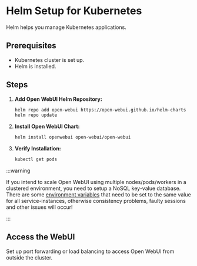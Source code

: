 
# Helm Setup for Kubernetes

Helm helps you manage Kubernetes applications.

## Prerequisites

- Kubernetes cluster is set up.
- Helm is installed.

## Steps

1. **Add Open WebUI Helm Repository:**

   ```bash
   helm repo add open-webui https://open-webui.github.io/helm-charts
   helm repo update
   ```

2. **Install Open WebUI Chart:**

   ```bash
   helm install openwebui open-webui/open-webui
   ```

3. **Verify Installation:**

   ```bash
   kubectl get pods
   ```

:::warning

If you intend to scale Open WebUI using multiple nodes/pods/workers in a clustered environment, you need to setup a NoSQL key-value database.
There are some [environment variables](https://docs.openwebui.com/getting-started/env-configuration/) that need to be set to the same value for all service-instances, otherwise consistency problems, faulty sessions and other issues will occur!

:::

## Access the WebUI

Set up port forwarding or load balancing to access Open WebUI from outside the cluster.
